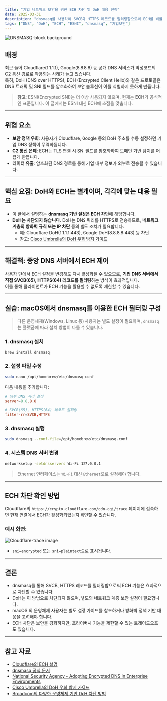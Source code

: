 ```yaml
---
title: "기업 네트워크 보안을 위한 ECH 차단 및 DoH 대응 전략"
date: 2025-03-31
description: "dnsmasq를 사용하여 SVCB와 HTTPS 레코드를 필터링함으로써 ECH를 비활성화하고 중앙 DNS 정책을 적용하는 실습 가이드. DoH 차단은 별도의 네트워크 정책이 필요함을 함께 안내합니다."
tags: ["DNS", "DoH", "ECH", "ESNI", "dnsmasq", "기업보안"]
---
```


![DNSMASQ-block background](/images/post/dnsmasq-ech-doh-block.png)

## 배경

최근 들어 Cloudflare(1.1.1.1), Google(8.8.8.8) 등 공개 DNS 서비스가 악성코드의 C2 통신 경로로 악용되는 사례가 늘고 있습니다.  
특히, DoH (DNS over HTTPS), ECH (Encrypted Client Hello)와 같은 프로토콜은 DNS 트래픽 및 SNI 필드를 암호화하여 보안 솔루션이 이를 식별하지 못하게 만듭니다.

> **참고**: ESNI(Encrypted SNI)는 더 이상 사용되지 않으며, 현재는 **ECH**가 공식적인 표준입니다. 이 글에서는 ESNI 대신 ECH에 초점을 맞춥니다.

---

## 위협 요소

- **보안 정책 우회**: 사용자가 Cloudflare, Google 등의 DoH 주소를 수동 설정하면 기업 DNS 정책이 무력화됩니다.  
- **C2 통신 은폐**: ECH는 TLS 연결 시 SNI 필드를 암호화하여 도메인 기반 탐지를 어렵게 만듭니다.  
- **데이터 유출**: 암호화된 DNS 경로를 통해 기업 내부 정보가 외부로 전송될 수 있습니다.

---

## 핵심 요점: DoH와 ECH는 별개이며, 각각에 맞는 대응 필요

- 이 글에서 설명하는 **dnsmasq 기반 설정은 ECH 차단**에 해당합니다.
- **DoH는 차단되지 않습니다**. DoH는 DNS 쿼리를 HTTPS로 전송하므로, **네트워크 계층의 방화벽 규칙 또는 IP 차단** 등의 별도 조치가 필요합니다.
  - 예: Cloudflare DoH(1.1.1.1:443), Google DoH(8.8.8.8:443) 등 차단
  - 참고: [Cisco Umbrella의 DoH 우회 방지 가이드](https://support.umbrella.com/hc/en-us/articles/230904088-How-to-Prevent-Users-from-Circumventing-Cisco-Umbrella-with-Firewall-Rules)

---

## 해결책: 중앙 DNS 서버에서 ECH 제어

사용자 단에서 ECH 설정을 변경해도 다시 활성화될 수 있으므로, **기업 DNS 서버에서 직접 SVCB(65), HTTPS(64) 레코드를 필터링**하는 방식이 효과적입니다.  
이를 통해 클라이언트가 ECH 기능을 활용할 수 없도록 제한할 수 있습니다.

---

## 실습: macOS에서 dnsmasq를 이용한 ECH 필터링 구성

> 다른 운영체제(Windows, Linux 등) 사용자는 별도 설정이 필요하며, `dnsmasq`는 플랫폼에 따라 설치 방법이 다를 수 있습니다.

### 1. dnsmasq 설치

```bash
brew install dnsmasq
```

### 2. 설정 파일 수정

```bash
sudo nano /opt/homebrew/etc/dnsmasq.conf
```

다음 내용을 추가합니다:

```conf
# 외부 DNS 서버 설정
server=8.8.8.8

# SVCB(65), HTTPS(64) 레코드 필터링
filter-rr=SVCB,HTTPS
```

### 3. dnsmasq 실행

```bash
sudo dnsmasq --conf-file=/opt/homebrew/etc/dnsmasq.conf
```

### 4. 시스템 DNS 서버 변경

```bash
networksetup -setdnsservers Wi-Fi 127.0.0.1
```

> Ethernet 인터페이스는 `Wi-Fi` 대신 `Ethernet`으로 설정해야 합니다.

---

## ECH 차단 확인 방법

Cloudflare의 `https://crypto.cloudflare.com/cdn-cgi/trace` 페이지에 접속하면 현재 연결에서 ECH가 활성화되었는지 확인할 수 있습니다.

### 예시 화면:
![Cloudflare-trace image](/images/post/crypto.cloudflare.com-cdn-cgi-trace.jpeg)

- `sni=encrypted` 또는 `sni=plaintext`으로 표시됩니다.

---

## 결론

- dnsmasq를 통해 SVCB, HTTPS 레코드를 필터링함으로써 ECH 기능은 효과적으로 차단할 수 있습니다.
- DoH는 이 방법으로 차단되지 않으며, 별도의 네트워크 계층 보안 설정이 필요합니다.
- macOS 외 운영체제 사용자는 별도 설정 가이드를 참조하거나 방화벽 정책 기반 대응을 고려해야 합니다.
- ECH 차단은 보안을 강화하지만, 프라이버시 기능을 제한할 수 있는 트레이드오프도 있습니다.

---

## 참고 자료

- [Cloudflare의 ECH 설명](https://blog.cloudflare.com/encrypted-client-hello/)
- [dnsmasq 공식 문서](http://www.thekelleys.org.uk/dnsmasq/doc.html)
- [National Security Agency - Adopting Encrypted DNS in Enterprise Environments](https://media.defense.gov/2021/Jan/14/2002564889/-1/-1/0/CSI_ADOPTING_ENCRYPTED_DNS_U_OO_102904_21.PDF)
- [Cisco Umbrella의 DoH 우회 방지 가이드](https://support.umbrella.com/hc/en-us/articles/230904088-How-to-Prevent-Users-from-Circumventing-Cisco-Umbrella-with-Firewall-Rules)
- [Broadcom의 다양한 운영체제 기반 DoH 차단 방법](https://knowledge.broadcom.com/external/article/369322/how-to-block-dns-over-https-doh-traffic.html)
